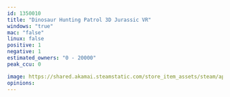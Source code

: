 ```yaml
---
id: 1350010
title: "Dinosaur Hunting Patrol 3D Jurassic VR"
windows: "true"
mac: "false"
linux: false
positive: 1
negative: 1
estimated_owners: "0 - 20000"
peak_ccu: 0

image: https://shared.akamai.steamstatic.com/store_item_assets/steam/apps/1350010/header.jpg?t=1593826294
opinions:
---
```

